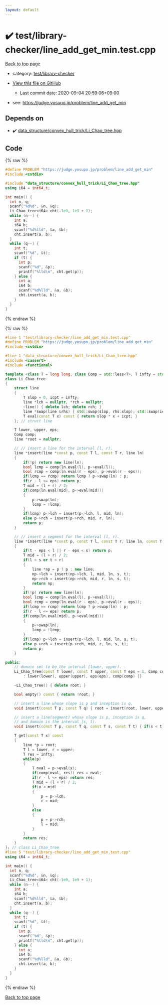 ```yaml
---
layout: default
---
```


<!-- mathjax config similar to math.stackexchange -->
<script type="text/javascript" async
  src="https://cdnjs.cloudflare.com/ajax/libs/mathjax/2.7.5/MathJax.js?config=TeX-MML-AM_CHTML">
</script>
<script type="text/x-mathjax-config">
  MathJax.Hub.Config({
    TeX: { equationNumbers: { autoNumber: "AMS" }},
    tex2jax: {
      inlineMath: [ ['$','$'] ],
      processEscapes: true
    },
    "HTML-CSS": { matchFontHeight: false },
    displayAlign: "left",
    displayIndent: "2em"
  });
</script>

<script type="text/javascript" src="https://cdnjs.cloudflare.com/ajax/libs/jquery/3.4.1/jquery.min.js"></script>
<script src="https://cdn.jsdelivr.net/npm/jquery-balloon-js@1.1.2/jquery.balloon.min.js" integrity="sha256-ZEYs9VrgAeNuPvs15E39OsyOJaIkXEEt10fzxJ20+2I=" crossorigin="anonymous"></script>
<script type="text/javascript" src="../../../assets/js/copy-button.js"></script>
<link rel="stylesheet" href="../../../assets/css/copy-button.css" />


# :heavy_check_mark: test/library-checker/line_add_get_min.test.cpp

<a href="../../../index.html">Back to top page</a>

* category: <a href="../../../index.html#8a40f8ed03f4cdb6c2fe0a2d4731a143">test/library-checker</a>
* <a href="{{ site.github.repository_url }}/blob/master/test/library-checker/line_add_get_min.test.cpp">View this file on GitHub</a>
    - Last commit date: 2020-09-04 20:59:06+09:00


* see: <a href="https://judge.yosupo.jp/problem/line_add_get_min">https://judge.yosupo.jp/problem/line_add_get_min</a>


## Depends on

* :heavy_check_mark: <a href="../../../library/data_structure/convex_hull_trick/Li_Chao_tree.hpp.html">data_structure/convex_hull_trick/Li_Chao_tree.hpp</a>


## Code

<a id="unbundled"></a>
{% raw %}
```cpp
#define PROBLEM "https://judge.yosupo.jp/problem/line_add_get_min"
#include <cstdio>

#include "data_structure/convex_hull_trick/Li_Chao_tree.hpp"
using i64 = int64_t;

int main() {
  int n, q;
  scanf("%d%d", &n, &q);
  Li_Chao_tree<i64> cht(-1e9, 1e9 + 1);
  while (n--) {
    int a;
    i64 b;
    scanf("%d%lld", &a, &b);
    cht.insert(a, b);
  }
  while (q--) {
    int t;
    scanf("%d", &t);
    if (t) {
      int p;
      scanf("%d", &p);
      printf("%lld\n", cht.get(p));
    } else {
      int a;
      i64 b;
      scanf("%d%lld", &a, &b);
      cht.insert(a, b);
    }
  }
}

```
{% endraw %}

<a id="bundled"></a>
{% raw %}
```cpp
#line 1 "test/library-checker/line_add_get_min.test.cpp"
#define PROBLEM "https://judge.yosupo.jp/problem/line_add_get_min"
#include <cstdio>

#line 1 "data_structure/convex_hull_trick/Li_Chao_tree.hpp"
#include <cassert>
#include <functional>

template <class T = long long, class Comp = std::less<T>, T infty = std::numeric_limits<T>::max()>
class Li_Chao_tree
{
    struct line
    {
        T slop = 0, icpt = infty;
        line *lch = nullptr, *rch = nullptr;
        ~line() { delete lch; delete rch; }
        line *swap(line &rhs) { std::swap(slop, rhs.slop); std::swap(icpt, rhs.icpt); return this; }
        T eval(const T x) const { return slop * x + icpt; }
    }; // struct line

    T lower, upper, eps;
    Comp comp;
    line *root = nullptr;

    // // insert a line for the interval [l, r).
    line *insert(line *const p, const T l, const T r, line ln)
    {
        if(!p) return new line(ln);
        bool lcmp = comp(ln.eval(l), p->eval(l));
        bool rcmp = comp(ln.eval(r - eps), p->eval(r - eps));
        if(lcmp == rcmp) return lcmp ? p->swap(ln) : p;
        if(r - l <= eps) return p;
        T mid = (l + r) / 2;
        if(comp(ln.eval(mid), p->eval(mid)))
        {
            p->swap(ln);
            lcmp = !lcmp;
        }
        if(lcmp) p->lch = insert(p->lch, l, mid, ln);
        else p->rch = insert(p->rch, mid, r, ln);
        return p;
    }

    // // insert a segment for the interval [l, r).
    line *insert(line *const p, const T l, const T r, line ln, const T s, const T t)
    {
        if(t - eps < l || r - eps < s) return p;
        T mid = (l + r) / 2;
        if(l < s or t < r)
        {
            line *np = p ? p : new line;
            np->lch = insert(np->lch, l, mid, ln, s, t);
            np->rch = insert(np->rch, mid, r, ln, s, t);
            return np;
        }
        if(!p) return new line(ln);
        bool lcmp = comp(ln.eval(l), p->eval(l));
        bool rcmp = comp(ln.eval(r - eps), p->eval(r - eps));
        if(lcmp == rcmp) return lcmp ? p->swap(ln) : p;
        if(r - l <= eps) return p;
        if(comp(ln.eval(mid), p->eval(mid)))
        {
            p->swap(ln);
            lcmp = !lcmp;
        }
        if(lcmp) p->lch = insert(p->lch, l, mid, ln, s, t);
        else p->rch = insert(p->rch, mid, r, ln, s, t);
        return p;
    }

public:
    // domain set to be the interval [lower, upper).
    Li_Chao_tree(const T lower, const T upper, const T eps = 1, Comp comp = Comp())
        : lower(lower), upper(upper), eps(eps), comp(comp) {}

    ~Li_Chao_tree() { delete root; }

    bool empty() const { return !root; }

    // insert a line whose slope is p and inception is q.
    void insert(const T p, const T q) { root = insert(root, lower, upper, line{p, q}); }

    // insert a line(segment) whose slope is p, inception is q,
    // and domain is the interval [s, t).
    void insert(const T p, const T q, const T s, const T t) { if(s < t) root = insert(root, lower, upper, line{p, q}, s, t); }

    T get(const T x) const
    {
        line *p = root;
        T l = lower, r = upper;
        T res = infty;
        while(p)
        {
            T nval = p->eval(x);
            if(comp(nval, res)) res = nval;
            if(r - l <= eps) return res;
            T mid = (l + r) / 2;
            if(x < mid)
            {
                p = p->lch;
                r = mid;
            }
            else
            {
                p = p->rch;
                l = mid;
            }
        }
        return res;
    }
}; // class Li_Chao_tree
#line 5 "test/library-checker/line_add_get_min.test.cpp"
using i64 = int64_t;

int main() {
  int n, q;
  scanf("%d%d", &n, &q);
  Li_Chao_tree<i64> cht(-1e9, 1e9 + 1);
  while (n--) {
    int a;
    i64 b;
    scanf("%d%lld", &a, &b);
    cht.insert(a, b);
  }
  while (q--) {
    int t;
    scanf("%d", &t);
    if (t) {
      int p;
      scanf("%d", &p);
      printf("%lld\n", cht.get(p));
    } else {
      int a;
      i64 b;
      scanf("%d%lld", &a, &b);
      cht.insert(a, b);
    }
  }
}

```
{% endraw %}

<a href="../../../index.html">Back to top page</a>

